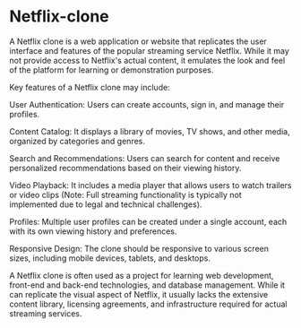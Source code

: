 # Netflix-clone

A Netflix clone is a web application or website that replicates the user interface and features of the popular streaming service Netflix. While it may not provide access to Netflix's actual content, it emulates the look and feel of the platform for learning or demonstration purposes.

Key features of a Netflix clone may include:

User Authentication: Users can create accounts, sign in, and manage their profiles.

Content Catalog: It displays a library of movies, TV shows, and other media, organized by categories and genres.

Search and Recommendations: Users can search for content and receive personalized recommendations based on their viewing history.

Video Playback: It includes a media player that allows users to watch trailers or video clips (Note: Full streaming functionality is typically not implemented due to legal and technical challenges).

Profiles: Multiple user profiles can be created under a single account, each with its own viewing history and preferences.

Responsive Design: The clone should be responsive to various screen sizes, including mobile devices, tablets, and desktops.

A Netflix clone is often used as a project for learning web development, front-end and back-end technologies, and database management. While it can replicate the visual aspect of Netflix, it usually lacks the extensive content library, licensing agreements, and infrastructure required for actual streaming services.
